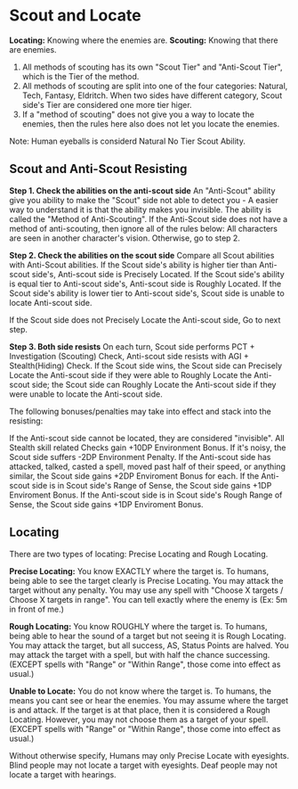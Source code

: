 # Scout and Locate
**Locating:** Knowing where the enemies are.
**Scouting:** Knowing that there are enemies.

1. All methods of scouting has its own "Scout Tier" and "Anti-Scout Tier", which is the Tier of the method.
2. All methods of scouting are split into one of the four categories: Natural, Tech, Fantasy, Eldritch. When two sides have different category, Scout side's Tier are considered one more tier higer.
3. If a "method of scouting" does not give you a way to locate the enemies, then the rules here also does not let you locate the enemies. 

Note: Human eyeballs is considerd Natural No Tier Scout Ability.

## Scout and Anti-Scout Resisting

**Step 1. Check the abilities on the anti-scout side**
An "Anti-Scout" ability give you ability to make the "Scout" side not able to detect you - A easier way to understand it is that the ability makes you invisible.
The ability is called the "Method of Anti-Scouting".
If the Anti-Scout side does not have a method of anti-scouting, then ignore all of the rules below: All characters are seen in another character's vision.
Otherwise, go to step 2.

**Step 2. Check the abilities on the scout side**
Compare all Scout abilities with Anti-Scout abilities.
If the Scout side's ability is higher tier than Anti-scout side's, Anti-scout side is Precisely Located.
If the Scout side's ability is equal tier to Anti-scout side's, Anti-scout side is Roughly Located.
If the Scout side's ability is lower tier to Anti-scout side's, Scout side is unable to locate Anti-scout side.

If the Scout side does not Precisely Locate the Anti-scout side, Go to next step.

**Step 3. Both side resists**
On each turn, Scout side performs PCT + Investigation (Scouting) Check, Anti-scout side resists with AGI + Stealth(Hiding) Check.
If the Scout side wins, the Scout side can Precisely Locate the Anti-scout side if they were able to Roughly Locate the Anti-scout side; the Scout side can Roughly Locate the Anti-scout side if they were unable to locate the Anti-scout side.

The following bonuses/penalties may take into effect and stack into the resisting:

If the Anti-scout side cannot be located, they are considered "invisible". All Stealth skill related Checks gain +10DP Environment Bonus.
If it's noisy, the Scout side suffers -2DP Environment Penalty.
If the Anti-scout side has attacked, talked, casted a spell, moved past half of their speed, or anything similar, the Scout side gains +2DP Enviroment Bonus for each.
If the Anti-scout side is in Scout side's Range of Sense, the Scout side gains +1DP Enviroment Bonus.
If the Anti-scout side is in Scout side's Rough Range of Sense, the Scout side gains +1DP Enviroment Bonus.


## Locating

There are two types of locating: Precise Locating and Rough Locating.

**Precise Locating:** You know EXACTLY where the target is. To humans, being able to see the target clearly is Precise Locating. 
You may attack the target without any penalty.
You may use any spell with "Choose X targets / Choose X targets in range".
You can tell exactly where the enemy is (Ex: 5m in front of me.)

**Rough Locating:** You know ROUGHLY where the target is. To humans, being able to hear the sound of a target but not seeing it is Rough Locating.
You may attack the target, but all success, AS, Status Points are halved.
You may attack the target with a spell, but with half the chance successing.
(EXCEPT spells with "Range" or "Within Range", those come into effect as usual.)

**Unable to Locate:** You do not know where the target is. To humans, the means you cant see or hear the enemies. You may assume where the target is and attack. If the target is at that place, then it is considered a Rough Locating. However, you may not choose them as a target of your spell. (EXCEPT spells with "Range" or "Within Range", those come into effect as usual.)

Without otherwise specify, Humans may only Precise Locate with eyesights.
Blind people may not locate a target with eyesights. Deaf people may not locate a target with hearings.

